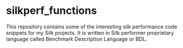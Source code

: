 # silkperf_functions
This repository contains some of the interesting silk performance code snippets for my Silk projects. It is written in Silk performer proprietary language called Benchmark Description Language or BDL.
